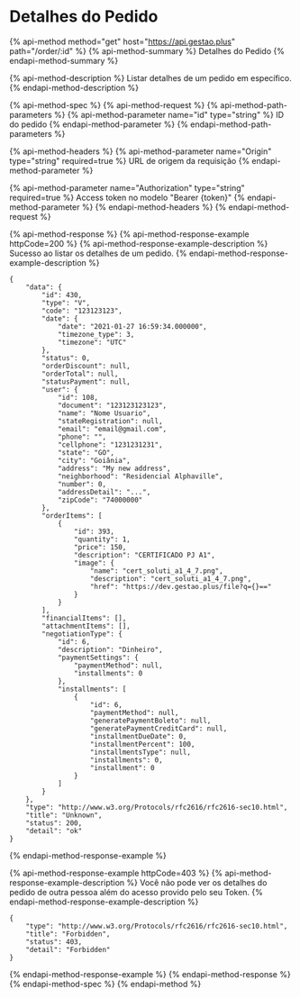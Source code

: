 # Detalhes do Pedido

{% api-method method="get" host="https://api.gestao.plus" path="/order/:id" %}
{% api-method-summary %}
Detalhes do Pedido
{% endapi-method-summary %}

{% api-method-description %}
Listar detalhes de um pedido em específico.
{% endapi-method-description %}

{% api-method-spec %}
{% api-method-request %}
{% api-method-path-parameters %}
{% api-method-parameter name="id" type="string" %}
ID do pedido
{% endapi-method-parameter %}
{% endapi-method-path-parameters %}

{% api-method-headers %}
{% api-method-parameter name="Origin" type="string" required=true %}
URL de origem da requisição
{% endapi-method-parameter %}

{% api-method-parameter name="Authorization" type="string" required=true %}
Access token no modelo "Bearer {token}"
{% endapi-method-parameter %}
{% endapi-method-headers %}
{% endapi-method-request %}

{% api-method-response %}
{% api-method-response-example httpCode=200 %}
{% api-method-response-example-description %}
Sucesso ao listar os detalhes de um pedido.
{% endapi-method-response-example-description %}

```text
{
    "data": {
        "id": 430,
        "type": "V",
        "code": "123123123",
        "date": {
            "date": "2021-01-27 16:59:34.000000",
            "timezone_type": 3,
            "timezone": "UTC"
        },
        "status": 0,
        "orderDiscount": null,
        "orderTotal": null,
        "statusPayment": null,
        "user": {
            "id": 108,
            "document": "123123123123",
            "name": "Nome Usuario",
            "stateRegistration": null,
            "email": "email@gmail.com",
            "phone": "",
            "cellphone": "1231231231",
            "state": "GO",
            "city": "Goiânia",
            "address": "My new address",
            "neighborhood": "Residencial Alphaville",
            "number": 0,
            "addressDetail": "...",
            "zipCode": "74000000"
        },
        "orderItems": [
            {
                "id": 393,
                "quantity": 1,
                "price": 150,
                "description": "CERTIFICADO PJ A1",
                "image": {
                    "name": "cert_soluti_a1_4_7.png",
                    "description": "cert_soluti_a1_4_7.png",
                    "href": "https://dev.gestao.plus/file?q={}=="
                }
            }
        ],
        "financialItems": [],
        "attachmentItems": [],
        "negotiationType": {
            "id": 6,
            "description": "Dinheiro",
            "paymentSettings": {
                "paymentMethod": null,
                "installments": 0
            },
            "installments": [
                {
                    "id": 6,
                    "paymentMethod": null,
                    "generatePaymentBoleto": null,
                    "generatePaymentCreditCard": null,
                    "installmentDueDate": 0,
                    "installmentPercent": 100,
                    "installmentsType": null,
                    "installments": 0,
                    "installment": 0
                }
            ]
        }
    },
    "type": "http://www.w3.org/Protocols/rfc2616/rfc2616-sec10.html",
    "title": "Unknown",
    "status": 200,
    "detail": "ok"
}
```
{% endapi-method-response-example %}

{% api-method-response-example httpCode=403 %}
{% api-method-response-example-description %}
Você não pode ver os detalhes do pedido de outra pessoa além do acesso provido pelo seu Token.
{% endapi-method-response-example-description %}

```text
{
    "type": "http://www.w3.org/Protocols/rfc2616/rfc2616-sec10.html",
    "title": "Forbidden",
    "status": 403,
    "detail": "Forbidden"
}
```
{% endapi-method-response-example %}
{% endapi-method-response %}
{% endapi-method-spec %}
{% endapi-method %}

